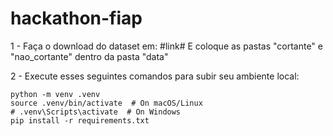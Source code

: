 # hackathon-fiap

1 - Faça o download do dataset em: #link#
    E coloque as pastas "cortante" e "nao_cortante" dentro da pasta "data"

2 - Execute esses seguintes comandos para subir seu ambiente local:

    python -m venv .venv 
    source .venv/bin/activate  # On macOS/Linux
    # .venv\Scripts\activate  # On Windows
    pip install -r requirements.txt 

